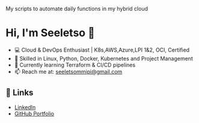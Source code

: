 My scripts to automate daily functions in my hybrid cloud
# Hi, I'm Seeletso 👋
- 💻 Cloud & DevOps Enthusiast | K8s,AWS,Azure,LPI 1&2, OCI, Certified
- 🚀 Skilled in Linux, Python, Docker, Kubernetes and Project Management
- 🌱 Currently learning Terraform & CI/CD pipelines
- 📫 Reach me at: seeletsommipi@gmail.com

## 🔗 Links
- [LinkedIn](https://linkedin.com/in/seeletso-mmipi-005746a5)
- [GitHub Portfolio](https://github.com/smmipi?tab=repositories)
